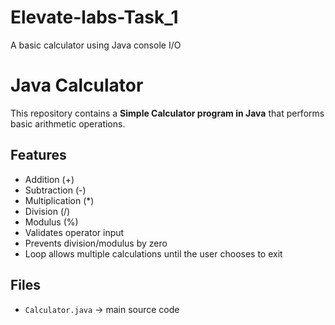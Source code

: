 # Elevate-labs-Task_1
A basic calculator using Java console I/O

# Java Calculator

This repository contains a **Simple Calculator program in Java** that performs basic arithmetic operations.

## Features
- Addition (+)
- Subtraction (-)
- Multiplication (*)
- Division (/)
- Modulus (%)
- Validates operator input
- Prevents division/modulus by zero
- Loop allows multiple calculations until the user chooses to exit

## Files
- `Calculator.java` → main source code
